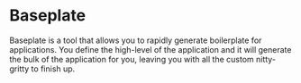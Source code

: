 Baseplate
===

Baseplate is a tool that allows you to rapidly generate boilerplate for applications. You
define the high-level of the application and it will generate the bulk of the application
for you, leaving you with all the custom nitty-gritty to finish up.